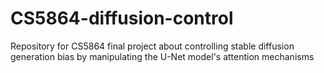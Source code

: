 # CS5864-diffusion-control
Repository for CS5864 final project about controlling stable diffusion generation bias by manipulating the U-Net model's attention mechanisms
